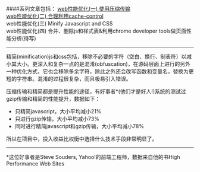 ####系列文章包括：
[web性能优化(一) 使用压缩传输](https://github.com/zhangyaowu/blog/blob/master/web/web%E6%80%A7%E8%83%BD%E4%BC%98%E5%8C%96(%E4%B8%80)%20%E4%BD%BF%E7%94%A8%E5%8E%8B%E7%BC%A9%E4%BC%A0%E8%BE%93.md)  
[web性能优化(二) 合理利用cache-control](https://github.com/zhangyaowu/blog/blob/master/web/web%E6%80%A7%E8%83%BD%E4%BC%98%E5%8C%96(%E4%BA%8C)%20%E5%90%88%E7%90%86%E5%88%A9%E7%94%A8%E6%B5%8F%E8%A7%88%E5%99%A8%E7%BC%93%E5%AD%98.md  
"web性能优化(二)合理利用cache-control")  
web性能优化(三) Minify Javascript and CSS  
web性能优化(四) 合并、删除js和样式表&利用chrome developer tools做页面性能分析(待写)   
***
精简(minification)js和css包括，移除不必要的字符（空白、换行、制表符）以减小其大小。更深入和复杂一点的是混淆(obfuscation)，在源码层面上进行的另外一种优化方式，它也会移除多余字符，除此之外还会改写函数和变量名，替换为更短的字符串。混淆的过程很复杂，而且极易引入错误。  

压缩传输和精简都是提升性能的途径，有好事者*(他们才是好人!)系统的测试过gzip传输和精简的性能提升，数据如下：  
* 只精简javascript，大小平均减小21%
* 只进行gzip传输，大小平均减小73%
* 同时进行精简javascript和gzip传输，大小平均减小78%  

所以在项目中，投入收益比权衡中选择什么技术手段非常明显了。


***
*这位好事者是Steve Souders, Yahoo!的前端工程师，数据来自他的书High Performance Web Sites
